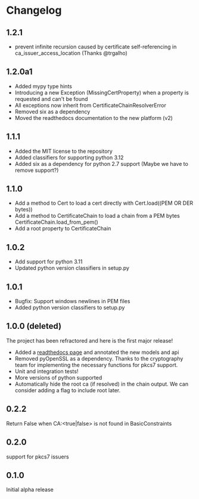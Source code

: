 # Changelog 

## 1.2.1
* prevent infinite recursion caused by certificate self-referencing in ca_issuer_access_location (Thanks @trgalho)

## 1.2.0a1
* Added mypy type hints
* Introducing a new Exception (MissingCertProperty) when a property is requested and can't be found
* All exceptions now inherit from CertificateChainResolverError
* Removed six as a dependency
* Moved the readthedocs documentation to the new platform (v2)

## 1.1.1
* Added the MIT license to the repository
* Added classifiers for supporting python 3.12
* Added six as a dependency for python 2.7 support (Maybe we have to remove support?)

## 1.1.0

* Add a method to Cert to load a cert directly with Cert.load((PEM OR DER bytes))
* Add a method to CertificateChain to load a chain from a PEM bytes CertificateChain.load_from_pem()
* Add a root property to CertificateChain

## 1.0.2

* Add support for python 3.11
* Updated python version classifiers in setup.py

## 1.0.1

* Bugfix: Support windows newlines in PEM files
* Added python version classifiers to setup.py

## 1.0.0 (deleted)

The project has been refractored and here is the first major release!

* Added a [readthedocs page](https://certificate-resolver.readthedocs.io/en/latest/) and annotated the new models and api
* Removed pyOpenSSL as a dependency. Thanks to the cryptography team for implementing the necessary functions for pkcs7 support.
* Unit and integration tests!
* More versions of python supported
* Automatically hide the root ca (if resolved) in the chain output. We can consider adding a flag to include root later.

## 0.2.2
Return False when CA:<true|false> is not found in BasicConstraints

## 0.2.0
support for pkcs7 issuers

## 0.1.0
Initial alpha release
